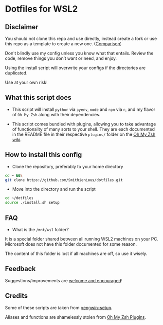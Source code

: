 # Dotfiles for WSL2

## Disclaimer

You should not clone this repo and use directly, instead create a fork or use this repo as a template to create a new one. ([Comparison](https://docs.github.com/en/github/creating-cloning-and-archiving-repositories/creating-a-repository-on-github/creating-a-repository-from-a-template#about-repository-templates))

Don't blindly use my config unless you know what that entails.
Review the code, remove things you don’t want or need, and enjoy.

Using the install script will overwrite your configs if the directories are duplicated.

Use at your own risk!

## What this script does

- This script will install `python` via `pyenv`, `node` and `npm` via `n`, and my flavor of `Oh My Zsh` along with their dependencies.

- This script comes bundled with plugins, allowing you to take advantage of functionality of many sorts to your shell.
They are each documented in the README file in their respective `plugins/` folder on the [Oh My Zsh wiki](https://github.com/ohmyzsh/ohmyzsh/wiki).

## How to install this config

- Clone the repository, preferably to your home directory

```bash
cd ~ &&\
git clone https://github.com/Smithienious/dotfiles.git
```

- Move into the directory and run the script

```bash
cd ~/dotfiles
source ./install.sh setup
```

## FAQ

- What is the `/mnt/wsl` folder?

It is a special folder shared between all running WSL2 machines on your PC.
Microsoft does not have this folder documented for some reason.

The content of this folder is lost if all machines are off, so use it wisely.

## Feedback

Suggestions/improvements are [welcome and encouraged](https://github.com/Smithienious/dotfiles/issues)!

## Credits

Some of these scripts are taken from [pengwin-setup](https://github.com/WhitewaterFoundry/pengwin-setup).

Aliases and functions are shamelessly stolen from [Oh My Zsh Plugins](https://github.com/ohmyzsh/ohmyzsh/wiki/Plugins).
